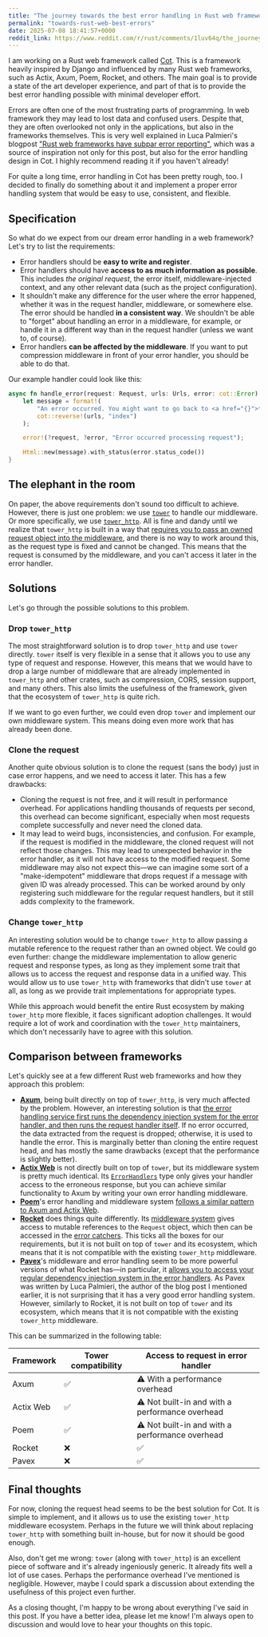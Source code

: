 ```yaml
---
title: "The journey towards the best error handling in Rust web frameworks"
permalink: "towards-rust-web-best-errors"
date: 2025-07-08 18:41:57+0000
reddit_link: https://www.reddit.com/r/rust/comments/1luv64q/the_journey_towards_the_best_error_handling_in/
---
```


I am working on a Rust web framework called [Cot](https://cot.rs/). This is a framework heavily inspired by Django and influenced by many Rust web frameworks, such as Actix, Axum, Poem, Rocket, and others. The main goal is to provide a state of the art developer experience, and part of that is to provide the best error handling possible with minimal developer effort.

Errors are often one of the most frustrating parts of programming. In web framework they may lead to lost data and confused users. Despite that, they are often overlooked not only in the applications, but also in the frameworks themselves. This is very well explained in Luca Palmieri's blogpost ["Rust web frameworks have subpar error reporting"](https://www.lpalmieri.com/posts/rust-web-frameworks-have-subpar-error-reporting/), which was a source of inspiration not only for this post, but also for the error handling design in Cot. I highly recommend reading it if you haven't already!

For quite a long time, error handling in Cot has been pretty rough, too. I decided to finally do something about it and implement a proper error handling system that would be easy to use, consistent, and flexible.

## Specification

So what do we expect from our dream error handling in a web framework? Let's try to list the requirements:

* Error handlers should be **easy to write and register**.
* Error handlers should have **access to as much information as possible**. This includes _the original request_, the error itself, middleware-injected context, and any other relevant data (such as the project configuration).
* It shouldn't make any difference for the user where the error happened, whether it was in the request handler, middleware, or somewhere else. The error should be handled **in a consistent way**. We shouldn't be able to "forget" about handling an error in a middleware, for example, or handle it in a different way than in the request handler (unless we want to, of course).
* Error handlers **can be affected by the middleware**. If you want to put compression middleware in front of your error handler, you should be able to do that.

Our example handler could look like this:

```rust
async fn handle_error(request: Request, urls: Urls, error: cot::Error) -> impl IntoResponse {
    let message = format!(
        "An error occurred. You might want to go back to <a href="{}">the homepage</a>.",
        cot::reverse!(urls, "index")
    );

    error!(?request, ?error, "Error occurred processing request");

    Html::new(message).with_status(error.status_code())
}
```

## The elephant in the room

On paper, the above requirements don't sound too difficult to achieve. However, there is just one problem: we use [`tower`] to handle our middleware. Or more specifically, we use [`tower_http`]. All is fine and dandy until we realize that `tower_http` is built in a way that [requires you to pass an owned request object into the middleware](https://docs.rs/tower-http/latest/tower_http/compression/struct.Compression.html#impl-Service%3CRequest%3CReqBody%3E%3E-for-Compression%3CS,+P%3E), and there is no way to work around this, as the request type is fixed and cannot be changed. This means that the request is consumed by the middleware, and you can't access it later in the error handler.

## Solutions

Let's go through the possible solutions to this problem.

### Drop `tower_http`

The most straightforward solution is to drop `tower_http` and use `tower` directly. `tower` itself is very flexible in a sense that it allows you to use any type of request and response. However, this means that we would have to drop a large number of middleware that are already implemented in `tower_http` and other crates, such as compression, CORS, session support, and many others. This also limits the usefulness of the framework, given that the ecosystem of `tower_http` is quite rich.

If we want to go even further, we could even drop `tower` and implement our own middleware system. This means doing even more work that has already been done.

### Clone the request

Another quite obvious solution is to clone the request (sans the body) just in case error happens, and we need to access it later. This has a few drawbacks:

* Cloning the request is not free, and it will result in performance overhead. For applications handling thousands of requests per second, this overhead can become significant, especially when most requests complete successfully and never need the cloned data.
* It may lead to weird bugs, inconsistencies, and confusion. For example, if the request is modified in the middleware, the cloned request will not reflect those changes. This may lead to unexpected behavior in the error handler, as it will not have access to the modified request. Some middleware may also not expect this—we can imagine some sort of a "make-idempotent" middleware that drops request if a message with given ID was already processed. This can be worked around by only registering such middleware for the regular request handlers, but it still adds complexity to the framework.

### Change `tower_http`

An interesting solution would be to change `tower_http` to allow passing a mutable reference to the request rather than an owned object. We could go even further: change the middleware implementation to allow generic request and response types, as long as they implement some trait that allows us to access the request and response data in a unified way. This would allow us to use `tower_http` with frameworks that didn't use `tower` at all, as long as we provide trait implementations for appropriate types.

While this approach would benefit the entire Rust ecosystem by making `tower_http` more flexible, it faces significant adoption challenges. It would require a lot of work and coordination with the `tower_http` maintainers, which don't necessarily have to agree with this solution.

## Comparison between frameworks

Let's quickly see at a few different Rust web frameworks and how they approach this problem:

* [**Axum**](https://docs.rs/axum/latest/axum/), being built directly on top of `tower_http`, is very much affected by the problem. However, an interesting solution is that [the error handling service first runs the dependency injection system for the error handler, and then runs the request handler itself](https://github.com/tokio-rs/axum/blob/fb64e72de98d229fc3911a6c441514d9c452b108/axum/src/error_handling/mod.rs#L151-L205). If no error occurred, the data extracted from the request is dropped; otherwise, it is used to handle the error. This is marginally better than cloning the entire request head, and has mostly the same drawbacks (except that the performance is slightly better).
* [**Actix Web**](https://actix.rs/) is not directly built on top of `tower`, but its middleware system is pretty much identical. Its [`ErrorHandlers`](https://docs.rs/actix-web/4.11.0/actix_web/middleware/struct.ErrorHandlers.html#method.default_handler) type only gives your handler access to the erroneous response, but you can achieve similar functionality to Axum by writing your own error handling middleware.
* [**Poem**](https://docs.rs/poem/latest/poem/)'s error handling and middleware system [follows a similar pattern to Axum and Actix Web](https://docs.rs/poem/latest/poem/endpoint/trait.EndpointExt.html#method.catch_error).
* [**Rocket**](https://rocket.rs/) does things quite differently. Its [middleware system](https://rocket.rs/guide/v0.5/fairings/#example) gives access to mutable references to the `Request` object, which then can be accessed in the [error catchers](https://rocket.rs/guide/v0.5/requests/#error-catchers). This ticks all the boxes for our requirements, but it is not built on top of `tower` and its ecosystem, which means that it is not compatible with the existing `tower_http` middleware.
* [**Pavex**](https://pavex.dev/)'s middleware and error handling seem to be more powerful versions of what Rocket has—in particular, it [allows you to access your regular dependency injection system in the error handlers](https://pavex.dev/docs/guide/errors/error_handlers/). As Pavex was written by Luca Palmieri, the author of the blog post I mentioned earlier, it is not surprising that it has a very good error handling system. However, similarly to Rocket, it is not built on top of `tower` and its ecosystem, which means that it is not compatible with the existing `tower_http` middleware.

This can be summarized in the following table:

| Framework | Tower compatibility | Access to request in error handler               |
|-----------|---------------------|--------------------------------------------------|
| Axum      | ✅                   | ⚠️ With a performance overhead                   |
| Actix Web | ✅                   | ⚠️ Not built-in and with a performance overhead️ |
| Poem      | ✅                   | ⚠️ Not built-in and with a performance overhead️ |
| Rocket    | ❌                   | ✅                                                |
| Pavex     | ❌                   | ✅                                                |

## Final thoughts

For now, cloning the request head seems to be the best solution for Cot. It is simple to implement, and it allows us to use the existing `tower_http` middleware ecosystem. Perhaps in the future we will think about replacing `tower_http` with something built in-house, but for now it should be good enough.

Also, don't get me wrong: `tower` (along with `tower_http`) is an excellent piece of software and it's already ingeniously generic. It already fits well a lot of use cases. Perhaps the performance overhead I've mentioned is negligible. However, maybe I could spark a discussion about extending the usefulness of this project even further.

As a closing thought, I'm happy to be wrong about everything I've said in this post. If you have a better idea, please let me know! I'm always open to discussion and would love to hear your thoughts on this topic.

[`tower`]: https://docs.rs/tower/latest/tower/index.html
[`tower_http`]: https://docs.rs/tower-http/latest/tower_http/
